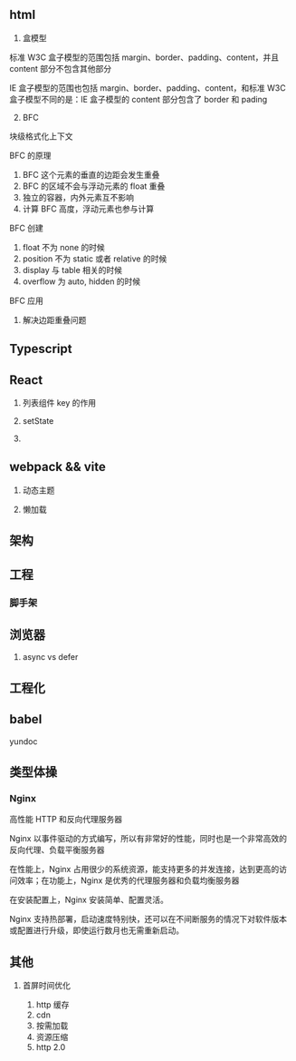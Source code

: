 ## html

1. 盒模型

标准 W3C 盒子模型的范围包括 margin、border、padding、content，并且 content 部分不包含其他部分

IE 盒子模型的范围也包括 margin、border、padding、content，和标准 W3C 盒子模型不同的是：IE 盒子模型的 content 部分包含了 border 和 pading

2. BFC

块级格式化上下文

BFC 的原理

1. BFC 这个元素的垂直的边距会发生重叠
2. BFC 的区域不会与浮动元素的 float 重叠
3. 独立的容器，内外元素互不影响
4. 计算 BFC 高度，浮动元素也参与计算

BFC 创建

1. float 不为 none 的时候
2. position 不为 static 或者 relative 的时候
3. display 与 table 相关的时候
4. overflow 为 auto, hidden 的时候

BFC 应用

1. 解决边距重叠问题

## Typescript

## React

1. 列表组件 key 的作用

2. setState

3.

## webpack && vite

1. 动态主题

2. 懒加载

## 架构

## 工程

### 脚手架

## 浏览器

1. async vs defer

## 工程化

## babel

yundoc

## 类型体操

### Nginx

高性能 HTTP 和反向代理服务器

Nginx 以事件驱动的方式编写，所以有非常好的性能，同时也是一个非常高效的反向代理、负载平衡服务器

在性能上，Nginx 占用很少的系统资源，能支持更多的并发连接，达到更高的访问效率；在功能上，Nginx 是优秀的代理服务器和负载均衡服务器

在安装配置上，Nginx 安装简单、配置灵活。

Nginx 支持热部署，启动速度特别快，还可以在不间断服务的情况下对软件版本或配置进行升级，即使运行数月也无需重新启动。

## 其他

1. 首屏时间优化

   1. http 缓存
   2. cdn
   3. 按需加载
   4. 资源压缩
   5. http 2.0
